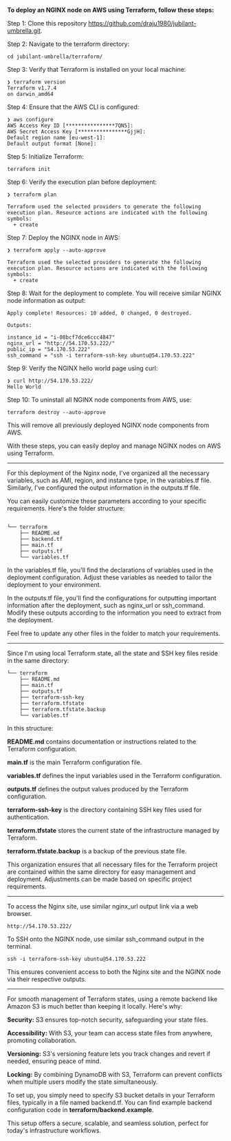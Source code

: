 **To deploy an NGINX node on AWS using Terraform, follow these steps:**

Step 1: Clone this repository https://github.com/draju1980/jubilant-umbrella.git.

Step 2: Navigate to the terraform directory:

```
cd jubilant-umbrella/terraform/
```

Step 3: Verify that Terraform is installed on your local machine:


```
❯ terraform version
Terraform v1.7.4
on darwin_amd64
```


Step 4: Ensure that the AWS CLI is configured:


```
❯ aws configure
AWS Access Key ID [****************7QN5]: 
AWS Secret Access Key [****************GjjH]: 
Default region name [eu-west-1]: 
Default output format [None]: 
```



Step 5: Initialize Terraform:


```
terraform init
```


Step 6: Verify the execution plan before deployment:


```
❯ terraform plan

Terraform used the selected providers to generate the following execution plan. Resource actions are indicated with the following symbols:
  + create
```


Step 7: Deploy the NGINX node in AWS:


```
❯ terraform apply --auto-approve

Terraform used the selected providers to generate the following execution plan. Resource actions are indicated with the following symbols:
  + create
```

Step 8: Wait for the deployment to complete. You will receive similar NGINX node information as output:


```
Apply complete! Resources: 10 added, 0 changed, 0 destroyed.

Outputs:

instance_id = "i-08bcf7dce6ccc4847"
nginx_url = "http://54.170.53.222/"
public_ip = "54.170.53.222"
ssh_command = "ssh -i terraform-ssh-key ubuntu@54.170.53.222"
```


Step 9: Verify the NGINX hello world page using curl:


```
❯ curl http://54.170.53.222/
Hello World
```


Step 10: To uninstall all NGINX node components from AWS, use:

```
terraform destroy --auto-approve
```
This will remove all previously deployed NGINX node components from AWS.

With these steps, you can easily deploy and manage NGINX nodes on AWS using Terraform.

--------------------------------------------------------------------------------

For this deployment of the Nginx node, I've organized all the necessary variables, such as AMI, region, and instance type, in the variables.tf file. Similarly, I've configured the output information in the outputs.tf file.

You can easily customize these parameters according to your specific requirements. Here's the folder structure:

```

└── terraform
    ├── README.md
    ├── backend.tf
    ├── main.tf
    ├── outputs.tf
    └── variables.tf

```

In the variables.tf file, you'll find the declarations of variables used in the deployment configuration. Adjust these variables as needed to tailor the deployment to your environment.

In the outputs.tf file, you'll find the configurations for outputting important information after the deployment, such as nginx_url or ssh_command. Modify these outputs according to the information you need to extract from the deployment.

Feel free to update any other files in the folder to match your requirements. 

--------------------------------------------------------------------------------

Since I'm using local Terraform state, all the state and SSH key files reside in the same directory:

```
└── terraform
    ├── README.md
    ├── main.tf
    ├── outputs.tf
    ├── terraform-ssh-key
    ├── terraform.tfstate
    ├── terraform.tfstate.backup
    └── variables.tf
```

In this structure:

**README.md** contains documentation or instructions related to the Terraform configuration.

**main.tf** is the main Terraform configuration file.

**variables.tf** defines the input variables used in the Terraform configuration.

**outputs.tf** defines the output values produced by the Terraform configuration.

**terraform-ssh-key** is the directory containing SSH key files used for authentication.

**terraform.tfstate** stores the current state of the infrastructure managed by Terraform.

**terraform.tfstate.backup** is a backup of the previous state file.

This organization ensures that all necessary files for the Terraform project are contained within the same directory for easy management and deployment. Adjustments can be made based on specific project requirements.

--------------------------------------------------------------------------------


To access the Nginx site, use similar nginx_url output link via a web browser.

```
http://54.170.53.222/
```

To SSH onto the NGINX node, use similar ssh_command output in the terminal.

```
ssh -i terraform-ssh-key ubuntu@54.170.53.222
```

This ensures convenient access to both the Nginx site and the NGINX node via their respective outputs.

--------------------------------------------------------------------------------

For smooth management of Terraform states, using a remote backend like Amazon S3 is much better than keeping it locally. Here's why:

**Security:** S3 ensures top-notch security, safeguarding your state files.

**Accessibility:** With S3, your team can access state files from anywhere, promoting collaboration.

**Versioning:** S3's versioning feature lets you track changes and revert if needed, ensuring peace of mind.

**Locking:** By combining DynamoDB with S3, Terraform can prevent conflicts when multiple users modify the state simultaneously.

To set up, you simply need to specify S3 bucket details in your Terraform files, typically in a file named backend.tf. You can find example backend configuration code in **terraform/backend.example**.

This setup offers a secure, scalable, and seamless solution, perfect for today's infrastructure workflows.